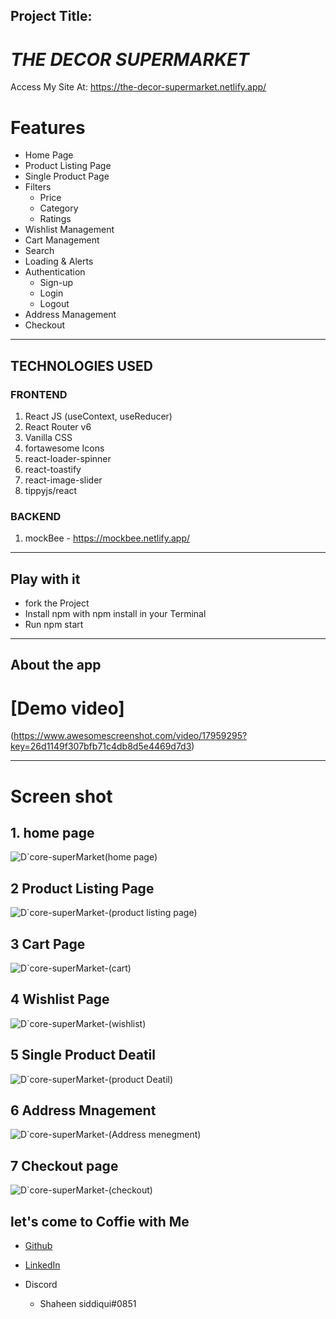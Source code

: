## Project Title:
# ***THE DECOR SUPERMARKET***

Access My Site At: https://the-decor-supermarket.netlify.app/

# Features
- Home Page
- Product Listing Page
- Single Product Page
- Filters 
  - Price
  - Category
  - Ratings
- Wishlist Management
- Cart Management
- Search
- Loading & Alerts
- Authentication
   - Sign-up
   - Login
   - Logout
- Address Management
- Checkout

---

## TECHNOLOGIES USED

### FRONTEND

1. React JS (useContext, useReducer)
2. React Router v6
3. Vanilla CSS
4. fortawesome Icons
5. react-loader-spinner
6. react-toastify
7. react-image-slider
8. tippyjs/react

### BACKEND

1. mockBee - https://mockbee.netlify.app/

---

## Play with it
- fork the Project
- Install npm with npm install in your Terminal
- Run npm start
---

## About the app
# [Demo video]
(https://www.awesomescreenshot.com/video/17959295?key=26d1149f307bfb71c4db8d5e4469d7d3)
 
 -----
# Screen shot
## 1. home page
 ![D`core-superMarket(home page)](https://github.com/Shaheen-Siddiqui/-The-Decor-SuperMarket/assets/95218912/5a8cb73f-b75b-424d-8719-31a24f4e22af)
 
## 2 Product Listing Page
 ![D`core-superMarket-(product listing page)](https://github.com/Shaheen-Siddiqui/-The-Decor-SuperMarket/assets/95218912/8f3b3451-b14f-4b00-9b86-a8f227578741)
 
## 3 Cart Page
![D`core-superMarket-(cart)](https://github.com/Shaheen-Siddiqui/-The-Decor-SuperMarket/assets/95218912/ac23d03c-57a8-4ca9-bd76-f85eb32ecf14)

## 4 Wishlist Page
![D`core-superMarket-(wishlist)](https://github.com/Shaheen-Siddiqui/-The-Decor-SuperMarket/assets/95218912/623056b3-378b-439a-80b9-a6d760812529)

## 5 Single Product Deatil
![D`core-superMarket-(product Deatil)](https://github.com/Shaheen-Siddiqui/-The-Decor-SuperMarket/assets/95218912/221f3b94-2864-4548-be7d-9bd3fb969f85)

## 6 Address Mnagement 
![D`core-superMarket-(Address menegment)](https://github.com/Shaheen-Siddiqui/-The-Decor-SuperMarket/assets/95218912/365ee979-6983-48ea-b3ab-189cb6e6772e)

## 7 Checkout page
![D`core-superMarket-(checkout)](https://github.com/Shaheen-Siddiqui/-The-Decor-SuperMarket/assets/95218912/16a09872-28c1-42de-9479-33ac9a3926ea)


## let's come to Coffie with Me

  * [Github](https://github.com/Shaheen-Siddiqui/)

  * [LinkedIn](https://www.linkedin.com/in/shaheen-siddiqui-7067ab22a/)

  * Discord
    - Shaheen siddiqui#0851

